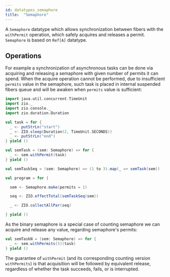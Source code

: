 ```yaml
---
id: datatypes_semaphore
title:  "Semaphore"
---
```


A `Semaphore` datatype which allows synchronization between fibers with the `withPermit` operation, which safely acquires and releases a permit.
`Semaphore` is based on `Ref[A]` datatype.

## Operations

For example a synchronization of asynchronous tasks can 
be done via acquiring and releasing a semaphore with given number of permits it can spend.
When the acquire operation cannot be performed, due to insufficient `permits` value in the semaphore, such task 
is placed in internal suspended fibers queue and will be awaken when `permits` value is sufficient:

```scala mdoc:silent
import java.util.concurrent.TimeUnit
import zio._
import zio.console._
import zio.duration.Duration

val task = for {
  _ <- putStrLn("start")
  _ <- ZIO.sleep(Duration(2, TimeUnit.SECONDS))
  _ <- putStrLn("end")
} yield ()

val semTask = (sem: Semaphore) => for {
  _ <- sem.withPermit(task)
} yield ()

val semTaskSeq = (sem: Semaphore) => (1 to 3).map(_ => semTask(sem))

val program = for {

  sem <- Semaphore.make(permits = 1)

  seq <- ZIO.effectTotal(semTaskSeq(sem))

  _ <- ZIO.collectAllPar(seq)

} yield ()
```

As the binary semaphore is a special case of counting semaphore 
we can acquire and release any value, regarding semaphore's permits:

```scala mdoc:silent
val semTaskN = (sem: Semaphore) => for {
  _ <- sem.withPermits(5)(task)
} yield ()
```

The guarantee of `withPermit` (and its corresponding counting version `withPermits`) is that acquisition will be followed by equivalent release, regardless of whether the task succeeds, fails, or is interrupted.
